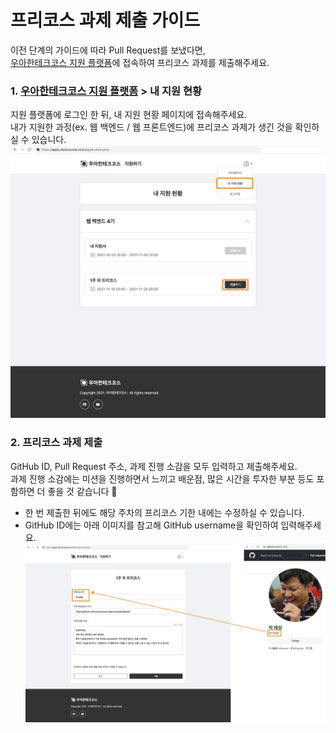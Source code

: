# 프리코스 과제 제출 가이드
이전 단계의 가이드에 따라 Pull Request를 보냈다면,      
[우아한테크코스 지원 플랫폼](https://apply.techcourse.co.kr/)에 접속하여 프리코스 과제를 제출해주세요. 

### 1. [우아한테크코스 지원 플랫폼](https://apply.techcourse.co.kr/) > 내 지원 현황
지원 플랫폼에 로그인 한 뒤, 내 지원 현황 페이지에 접속해주세요.       
내가 지원한 과정(ex. 웹 백엔드 / 웹 프론트엔드)에 프리코스 과제가 생긴 것을 확인하실 수 있습니다.     
![내 지원 현황 페이지](../images/precourse_apply_01.jpg)

### 2. 프리코스 과제 제출
GitHub ID, Pull Request 주소, 과제 진행 소감을 모두 입력하고 제출해주세요.       
과제 진행 소감에는 미션을 진행하면서 느끼고 배운점, 많은 시간을 투자한 부분 등도 포함하면 더 좋을 것 같습니다 🙂
- 한 번 제출한 뒤에도 해당 주차의 프리코스 기한 내에는 수정하실 수 있습니다. 
- GitHub ID에는 아래 이미지를 참고해 GitHub username을 확인하여 입력해주세요.
![github id 안내](../images/precourse_apply_02.jpg)

